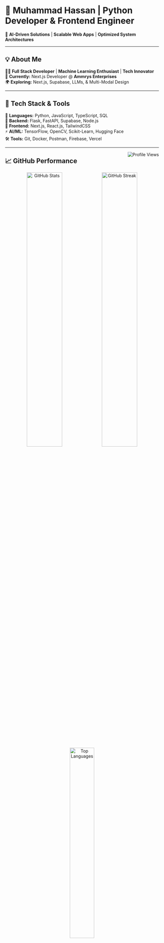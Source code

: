 # 👑 Muhammad Hassan | Python Developer & Frontend Engineer  

🔹 **AI-Driven Solutions** | **Scalable Web Apps** | **Optimized System Architectures**  

---

## 💡 About Me  
👨‍💻 **Full Stack Developer** | **Machine Learning Enthusiast** | **Tech Innovator**  
🚀 **Currently:** Next.js Developer @ **Ammrys Enterprises**  
🌍 **Exploring:** Next.js, Supabase, LLMs, & Multi-Modal Design  

---

## 🚀 Tech Stack & Tools  
🧠 **Languages:** Python, JavaScript, TypeScript, SQL  
🔩 **Backend:** Flask, FastAPI, Supabase, Node.js  
🎨 **Frontend:** Next.js, React.js, TailwindCSS  
⚡ **AI/ML:** TensorFlow, OpenCV, Scikit-Learn, Hugging Face  
🛠 **Tools:** Git, Docker, Postman, Firebase, Vercel  

---

<img src="https://komarev.com/ghpvc/?username=muhammadhassan&label=Profile%20views&color=11eb11&style=for-the-badge" alt="Profile Views" align="right" />

## 📈 GitHub Performance  
<p align="center">
  <img src="https://github-readme-stats.vercel.app/api?username=muhammadhassan&show_icons=true&theme=highcontrast" width="48%" alt="GitHub Stats">
  <img src="https://github-readme-streak-stats.herokuapp.com/?user=muhammadhassan&theme=highcontrast" width="48%" alt="GitHub Streak">
</p>
<p align="center">
  <img src="https://github-readme-stats.vercel.app/api/top-langs/?username=muhammadhassan&layout=compact&theme=highcontrast" width="40%" alt="Top Languages">
</p>

---

## 🌍 Connect with Me  
<p align="center">
  <a href="https://linkedin.com/in/muhammadhassan">
    <img src="https://img.shields.io/badge/LinkedIn-0077B5?style=for-the-badge&logo=linkedin&logoColor=white" alt="LinkedIn">
  </a>
  <a href="https://github.com/muhammadhassan">
    <img src="https://img.shields.io/badge/GitHub-000?style=for-the-badge&logo=github&logoColor=white" alt="GitHub">
  </a>
</p>

🔥 **Building Tech That Matters.** 🚀  
